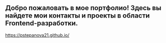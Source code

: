 Добро пожаловать в мое портфолио! 
Здесь вы найдете мои контакты и проекты в области Frontend-разработки.
---
https://pstepanova21.github.io/
